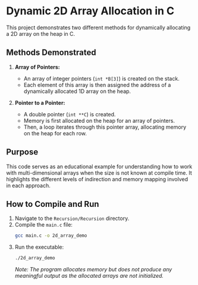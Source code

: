 # Dynamic 2D Array Allocation in C

This project demonstrates two different methods for dynamically allocating a 2D array on the heap in C.

## Methods Demonstrated

1.  **Array of Pointers:**
    *   An array of integer pointers (`int *B[3]`) is created on the stack.
    *   Each element of this array is then assigned the address of a dynamically allocated 1D array on the heap.

2.  **Pointer to a Pointer:**
    *   A double pointer (`int **C`) is created.
    *   Memory is first allocated on the heap for an array of pointers.
    *   Then, a loop iterates through this pointer array, allocating memory on the heap for each row.

## Purpose

This code serves as an educational example for understanding how to work with multi-dimensional arrays when the size is not known at compile time. It highlights the different levels of indirection and memory mapping involved in each approach.

## How to Compile and Run

1.  Navigate to the `Recursion/Recursion` directory.
2.  Compile the `main.c` file:
    ```bash
    gcc main.c -o 2d_array_demo
    ```
3.  Run the executable:
    ```bash
    ./2d_array_demo
    ```
    *Note: The program allocates memory but does not produce any meaningful output as the allocated arrays are not initialized.*
